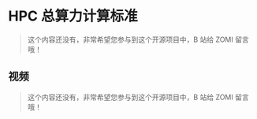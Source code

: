 <!--Copyright © ZOMI 适用于[License](https://github.com/Infrasys-AI/AIInfra)版权许可-->

# HPC 总算力计算标准

> 这个内容还没有，非常希望您参与到这个开源项目中，B 站给 ZOMI 留言哦！

## 视频

> 这个内容还没有，非常希望您参与到这个开源项目中，B 站给 ZOMI 留言哦！
